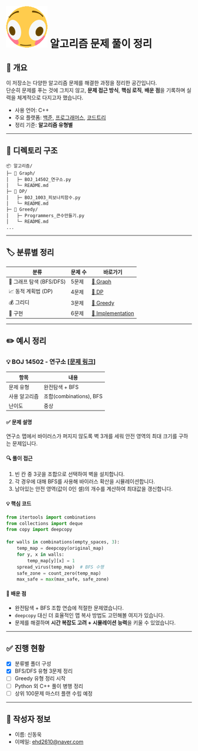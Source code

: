 # ![alt text](./images/flip.gif) 알고리즘 문제 풀이 정리

## 👋 개요
이 저장소는 다양한 알고리즘 문제를 해결한 과정을 정리한 공간입니다.  
단순히 문제를 푸는 것에 그치지 않고, **문제 접근 방식**, **핵심 로직**, **배운 점**을 기록하며 실력을 체계적으로 다지고자 했습니다.

- 사용 언어: C++
- 주요 플랫폼: [백준](https://www.acmicpc.net/), [프로그래머스](https://programmers.co.kr/), [코드트리](https://www.codetree.ai/ko/trail-info)
- 정리 기준: **알고리즘 유형별**

---

## 📂 디렉토리 구조

```
📦 알고리즘/
├─ 📁 Graph/
│   ├─ BOJ_14502_연구소.py
│   └─ README.md
├─ 📁 DP/
│   ├─ BOJ_1003_피보나치함수.py
│   └─ README.md
├─ 📁 Greedy/
│   ├─ Programmers_큰수만들기.py
│   └─ README.md
...
```

---

## 🏷️ 분류별 정리

| 분류 | 문제 수 | 바로가기 |
|------|---------|----------|
| 🧩 그래프 탐색 (BFS/DFS) | 5문제 | [📁 Graph](./Graph/) |
| 📈 동적 계획법 (DP) | 4문제 | [📁 DP](./DP/) |
| 💰 그리디 | 3문제 | [📁 Greedy](./Greedy/) |
| 🧮 구현 | 6문제 | [📁 Implementation](./Implementation/) |

---

## ✏️ 예시 정리

### 💡 BOJ 14502 - 연구소 [[문제 링크](https://www.acmicpc.net/problem/14502)]

| 항목 | 내용 |
|------|------|
| 문제 유형 | 완전탐색 + BFS |
| 사용 알고리즘 | 조합(combinations), BFS |
| 난이도 | 중상 |

#### ✅ 문제 설명
연구소 맵에서 바이러스가 퍼지지 않도록 벽 3개를 세워 안전 영역의 최대 크기를 구하는 문제입니다.

#### 🔍 풀이 접근
1. 빈 칸 중 3곳을 조합으로 선택하여 벽을 설치합니다.
2. 각 경우에 대해 BFS를 사용해 바이러스 확산을 시뮬레이션합니다.
3. 남아있는 안전 영역(값이 0인 셀)의 개수를 계산하여 최대값을 갱신합니다.

#### 💡 핵심 코드
```python
from itertools import combinations
from collections import deque
from copy import deepcopy

for walls in combinations(empty_spaces, 3):
    temp_map = deepcopy(original_map)
    for y, x in walls:
        temp_map[y][x] = 1
    spread_virus(temp_map)  # BFS 수행
    safe_zone = count_zero(temp_map)
    max_safe = max(max_safe, safe_zone)
```

#### 📌 배운 점
- 완전탐색 + BFS 조합 연습에 적절한 문제였습니다.
- `deepcopy` 대신 더 효율적인 맵 복사 방법도 고민해볼 여지가 있습니다.
- 문제를 해결하며 **시간 복잡도 고려 + 시뮬레이션 능력**을 키울 수 있었습니다.

---

## ✅ 진행 현황

- [x] 분류별 폴더 구성
- [x] BFS/DFS 유형 3문제 정리
- [ ] Greedy 유형 정리 시작
- [ ] Python 외 C++ 풀이 병행 정리
- [ ] 상위 100문제 마스터 플랜 수립 예정

---

## 📌 작성자 정보

- 이름: 신동욱
- 이메일: [ehd2610@naver.com](mailto:ehd2610@naver.com)
